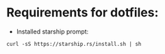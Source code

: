 # Requirements for dotfiles:

 - Installed starship prompt:
 ```
 curl -sS https://starship.rs/install.sh | sh
 ```
